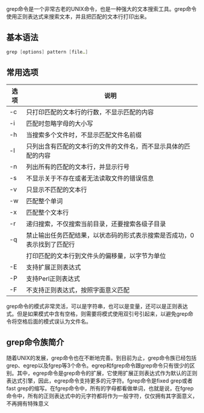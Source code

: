 grep命令是一个非常古老的UNIX命令，也是一种强大的文本搜索工具。grep命令使用正则表达式来搜索文本，并且把匹配的文本行打印出来。

## 基本语法

```powershell
grep [options] pattern [file…]
```



## 常用选项

| 选项 | 说明                                                         |
| ---- | ------------------------------------------------------------ |
| -c   | 只打印匹配的文本行的行数，不显示匹配的内容                   |
| -i   | 匹配时忽略字母的大小写                                       |
| -h   | 当搜索多个文件时，不显示匹配文件名前缀                       |
| -l   | 只列出含有匹配的文本行的文件的文件名，而不显示具体的匹配的内容 |
| -n   | 列出所有的匹配的文本行，并显示行号                           |
| -s   | 不显示关于不存在或者无法读取文件的错误信息                   |
| -v   | 只显示不匹配的文本行                                         |
| -w   | 匹配整个单词                                                 |
| -x   | 匹配整个文本行                                               |
| -r   | 递归搜索，不仅搜索当前目录，还要搜索各级子目录               |
| -q   | 禁止输出任务匹配结果，以状态码的形式表示搜索是否成功，0表示找到了匹配行 |
|      | 打印匹配的文本行到文件头的偏移量，以字节为单位               |
| -E   | 支持扩展正则表达式                                           |
| -P   | 支持Perl正则表达式                                           |
| -F   | 不支持正则表达式，按照字面意义匹配                           |

grep命令的模式非常灵活，可以是字符串，也可以是变量，还可以是正则表达式。但是如果模式中含有空格，则需要将模式使用双引号引起来，以避免grep命令将空格后面的模式误认为文件名。



## grep命令族简介

随着UNIX的发展，grep命令也在不断地完善。到目前为止，grep命令族已经包括grep、egrep以及fgrep等3个命令。egrep和fgrep命令跟grep命令只有很少的区别。其中，egrep命令是grep命令的扩展，它使用扩展正则表达式作为默认的正则表达式引擎，因此，egrep命令支持更多的元字符。fgrep命令是fixed grep或者fast grep的缩写。在fgrep命令中，所有的字母都看做单词，也就是说，在fgrep命令中，所有的正则表达式中的元字符都将作为一般字符，仅仅拥有其字面意义，不再拥有特殊意义